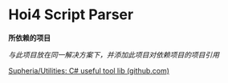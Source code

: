 # Hoi4 Script Parser

**所依赖的项目**

*与此项目放在同一解决方案下，并添加此项目对依赖项目的项目引用*

[Supheria/Utilities: C# useful tool lib (github.com)](https://github.com/Supheria/Utilities)
